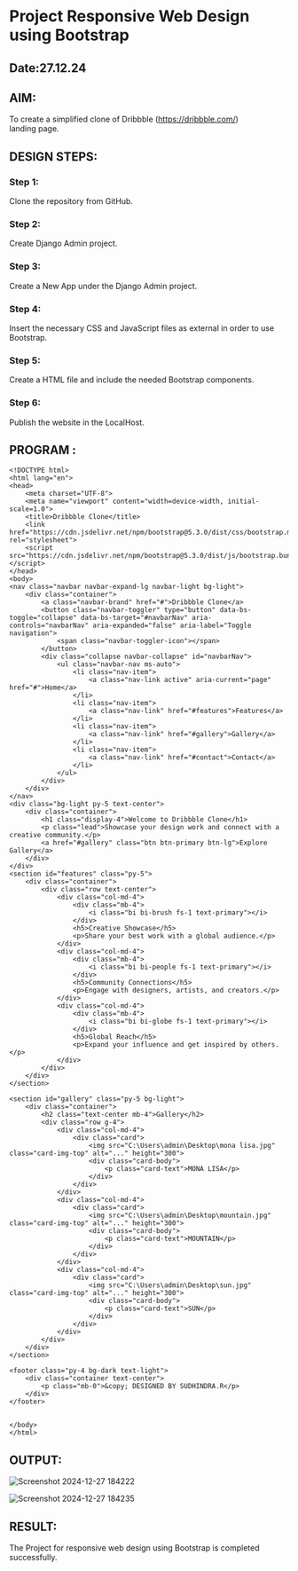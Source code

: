 # Project Responsive Web Design using Bootstrap
## Date:27.12.24

## AIM:
To create a simplified clone of Dribbble (https://dribbble.com/) landing page.


## DESIGN STEPS:

### Step 1:
Clone the repository from GitHub.

### Step 2:
Create Django Admin project.

### Step 3:
Create a New App under the Django Admin project.

### Step 4:
Insert the necessary CSS and JavaScript files as external in order to use Bootstrap.

### Step 5:
Create a HTML file and include the needed Bootstrap components.

### Step 6:
Publish the website in the LocalHost.

## PROGRAM :
```
<!DOCTYPE html>
<html lang="en">
<head>
    <meta charset="UTF-8">
    <meta name="viewport" content="width=device-width, initial-scale=1.0">
    <title>Dribbble Clone</title>
    <link href="https://cdn.jsdelivr.net/npm/bootstrap@5.3.0/dist/css/bootstrap.min.css" rel="stylesheet">
    <script src="https://cdn.jsdelivr.net/npm/bootstrap@5.3.0/dist/js/bootstrap.bundle.min.js"></script>
</head>
<body>
<nav class="navbar navbar-expand-lg navbar-light bg-light">
    <div class="container">
        <a class="navbar-brand" href="#">Dribbble Clone</a>
        <button class="navbar-toggler" type="button" data-bs-toggle="collapse" data-bs-target="#navbarNav" aria-controls="navbarNav" aria-expanded="false" aria-label="Toggle navigation">
            <span class="navbar-toggler-icon"></span>
        </button>
        <div class="collapse navbar-collapse" id="navbarNav">
            <ul class="navbar-nav ms-auto">
                <li class="nav-item">
                    <a class="nav-link active" aria-current="page" href="#">Home</a>
                </li>
                <li class="nav-item">
                    <a class="nav-link" href="#features">Features</a>
                </li>
                <li class="nav-item">
                    <a class="nav-link" href="#gallery">Gallery</a>
                </li>
                <li class="nav-item">
                    <a class="nav-link" href="#contact">Contact</a>
                </li>
            </ul>
        </div>
    </div>
</nav>
<div class="bg-light py-5 text-center">
    <div class="container">
        <h1 class="display-4">Welcome to Dribbble Clone</h1>
        <p class="lead">Showcase your design work and connect with a creative community.</p>
        <a href="#gallery" class="btn btn-primary btn-lg">Explore Gallery</a>
    </div>
</div>
<section id="features" class="py-5">
    <div class="container">
        <div class="row text-center">
            <div class="col-md-4">
                <div class="mb-4">
                    <i class="bi bi-brush fs-1 text-primary"></i>
                </div>
                <h5>Creative Showcase</h5>
                <p>Share your best work with a global audience.</p>
            </div>
            <div class="col-md-4">
                <div class="mb-4">
                    <i class="bi bi-people fs-1 text-primary"></i>
                </div>
                <h5>Community Connections</h5>
                <p>Engage with designers, artists, and creators.</p>
            </div>
            <div class="col-md-4">
                <div class="mb-4">
                    <i class="bi bi-globe fs-1 text-primary"></i>
                </div>
                <h5>Global Reach</h5>
                <p>Expand your influence and get inspired by others.</p>
            </div>
        </div>
    </div>
</section>

<section id="gallery" class="py-5 bg-light">
    <div class="container">
        <h2 class="text-center mb-4">Gallery</h2>
        <div class="row g-4">
            <div class="col-md-4">
                <div class="card">
                    <img src="C:\Users\admin\Desktop\mona lisa.jpg" class="card-img-top" alt="..." height="300">
                    <div class="card-body">
                        <p class="card-text">MONA LISA</p>
                    </div>
                </div>
            </div>
            <div class="col-md-4">
                <div class="card">
                    <img src="C:\Users\admin\Desktop\mountain.jpg" class="card-img-top" alt="..." height="300">
                    <div class="card-body">
                        <p class="card-text">MOUNTAIN</p>
                    </div>
                </div>
            </div>
            <div class="col-md-4">
                <div class="card">
                    <img src="C:\Users\admin\Desktop\sun.jpg" class="card-img-top" alt="..." height="300">
                    <div class="card-body">
                        <p class="card-text">SUN</p>
                    </div>
                </div>
            </div>
        </div>
    </div>
</section>

<footer class="py-4 bg-dark text-light">
    <div class="container text-center">
        <p class="mb-0">&copy; DESIGNED BY SUDHINDRA.R</p>
    </div>
</footer>


</body>
</html>
```


## OUTPUT:
![Screenshot 2024-12-27 184222](https://github.com/user-attachments/assets/f4966021-6025-48b8-8b1e-22b7b5478a2f)

![Screenshot 2024-12-27 184235](https://github.com/user-attachments/assets/f9e5e314-961a-4e87-b053-5b57cf31d300)


## RESULT:
The Project for responsive web design using Bootstrap is completed successfully.
